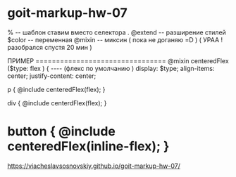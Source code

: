 # goit-markup-hw-07
% -- шаблон ставим вместо селектора .
@extend -- разширение стилей 
$color -- переменная 
@mixin -- миксин ( пока не доганяю =D ) ( УРАА ! разобрался спустя 20 мин )

ПРИМЕР ================================
@mixin centeredFlex ($type: flex ) {     ---- (флекс по умолчанию )
    display: $type;
    align-items: center;
    justify-content: center;
    
p {
   @include centeredFlex(flex);
 }
 
div {
   @include centerdFlex(flex);
}

button {
   @include centeredFlex(inline-flex);
}
======================================
https://viacheslavsosnovskiy.github.io/goit-markup-hw-07/

